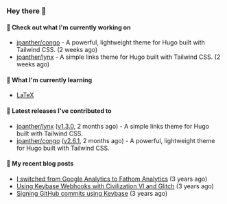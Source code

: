 ### Hey there 👋

#### 👷 Check out what I'm currently working on

- [jpanther/congo](https://github.com/jpanther/congo) - A powerful, lightweight theme for Hugo built with Tailwind CSS. (2 weeks ago)
- [jpanther/lynx](https://github.com/jpanther/lynx) - A simple links theme for Hugo built with Tailwind CSS. (2 weeks ago)

#### 🌱 What I'm currently learning
- [LaTeX](https://www.latex-project.org)

#### 🔭 Latest releases I've contributed to

- [jpanther/lynx](https://github.com/jpanther/lynx) ([v1.3.0](https://github.com/jpanther/lynx/releases/tag/v1.3.0), 2 months ago) - A simple links theme for Hugo built with Tailwind CSS.
- [jpanther/congo](https://github.com/jpanther/congo) ([v2.6.1](https://github.com/jpanther/congo/releases/tag/v2.6.1), 2 months ago) - A powerful, lightweight theme for Hugo built with Tailwind CSS.

#### 📜 My recent blog posts

- [I switched from Google Analytics to Fathom Analytics](https://jamespanther.com/writings/i-switched-from-google-analytics-to-fathom-analytics/) (3 years ago)
- [Using Keybase Webhooks with Civilization VI and Glitch](https://jamespanther.com/writings/using-keybase-webhooks-with-civilization-vi/) (3 years ago)
- [Signing GitHub commits using Keybase](https://jamespanther.com/writings/signing-github-commits-using-keybase/) (3 years ago)
